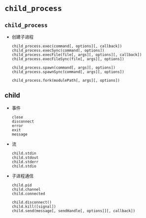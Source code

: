 # `child_process`

## `child_process`

*   创建子进程

    ```
    child_process.exec(command[, options][, callback])
    child_process.execSync(command[, options])
    child_process.execFile(file[, args][, options][, callback])
    child_process.execFileSync(file[, args][, options])

    child_process.spawn(command[, args][, options])
    child_process.spawnSync(command[, args][, options])

    child_process.fork(modulePath[, args][, options])
    ```

## child

*   事件

    ```
    close
    disconnect
    error
    exit
    message
    ```

*   流

    ```
    child.stdin
    child.stdout
    child.stderr
    child.stdio
    ```

*   子进程通信

    ```
    child.pid
    child.channel
    child.connected

    child.disconnect()
    child.kill([signal])
    child.send(message[, sendHandle[, options]][, callback])
    ```


